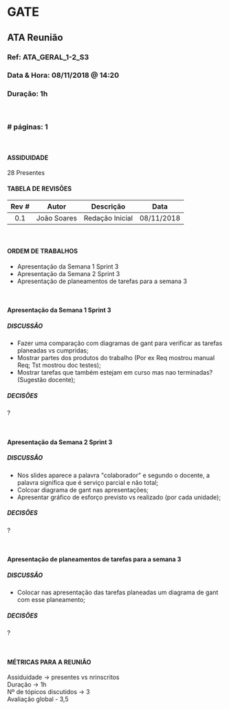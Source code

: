 # GATE

## ATA Reunião

### Ref: ATA_GERAL_1-2_S3

### Data & Hora: 08/11/2018 @ 14:20

### Duração: 1h
 
<br/>

### # páginas: 1

<br/> 

#### ASSIDUIDADE

28 Presentes

#### TABELA DE REVISÕES

Rev # | Autor|  Descrição | Data
:---: | :---: | :---: | :---:
0.1 | João Soares | Redação Inicial | 08/11/2018

<br/>

#### ORDEM DE TRABALHOS

- Apresentação da Semana 1 Sprint 3
- Apresentação da Semana 2 Sprint 3
- Apresentação de planeamentos de tarefas para a semana 3

<br/>

#### Apresentação da Semana 1 Sprint 3
##### DISCUSSÃO
- Fazer uma comparação com diagramas de gant para verificar as tarefas planeadas vs cumpridas;
- Mostrar partes dos produtos do trabalho (Por ex Req mostrou manual Req; Tst mostrou doc testes);
- Mostrar tarefas que também estejam em curso mas nao terminadas? (Sugestão docente);

##### DECISÕES
?

<br/>

#### Apresentação da Semana 2 Sprint 3
##### DISCUSSÃO
- Nos slides aparece a palavra "colaborador" e segundo o docente, a palavra significa que é serviço parcial e não total; 
- Colcoar diagrama de gant nas apresentações;
- Apresentar gráfico de esforço previsto vs realizado (por cada unidade);

##### DECISÕES
?

<br/> 

#### Apresentação de planeamentos de tarefas para a semana 3
##### DISCUSSÃO
- Colocar nas apresentação das tarefas planeadas um diagrama de gant com esse planeamento;

##### DECISÕES
?

<br/> 

#### MÉTRICAS PARA A REUNIÃO
Assiduidade -> presentes vs nrinscritos<br/>
Duração -> 1h<br/>
Nº de tópicos discutidos -> 3<br/>
Avaliação global - 3,5<br/>